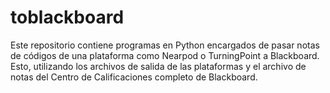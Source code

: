 # toblackboard
Este repositorio contiene programas en Python encargados de pasar notas de códigos de una plataforma como Nearpod o TurningPoint a Blackboard. Esto, utilizando los archivos de salida de las plataformas y el archivo de notas del Centro de Calificaciones completo de Blackboard. 
